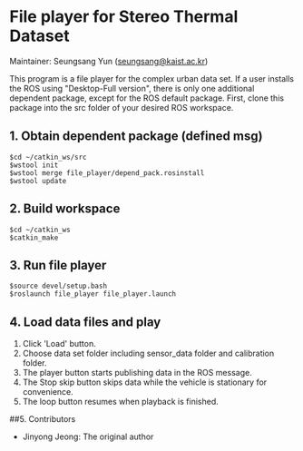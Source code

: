 # File player for Stereo Thermal Dataset

Maintainer: Seungsang Yun (seungsang@kaist.ac.kr)

This program is a file player for the complex urban data set. If a user installs the ROS using "Desktop-Full version", there is only one additional dependent package, except for the ROS default package. First, clone this package into the src folder of your desired ROS workspace.

## 1. Obtain dependent package (defined msg)

```
$cd ~/catkin_ws/src
$wstool init
$wstool merge file_player/depend_pack.rosinstall
$wstool update
```

## 2. Build workspace

```
$cd ~/catkin_ws
$catkin_make
```

## 3. Run file player

```
$source devel/setup.bash
$roslaunch file_player file_player.launch
```

## 4. Load data files and play

1. Click 'Load' button.
2. Choose data set folder including sensor_data folder and calibration folder.
3. The player button starts publishing data in the ROS message.
4. The Stop skip button skips data while the vehicle is stationary for convenience.
5. The loop button resumes when playback is finished.

##5. Contributors
* Jinyong Jeong: The original author
